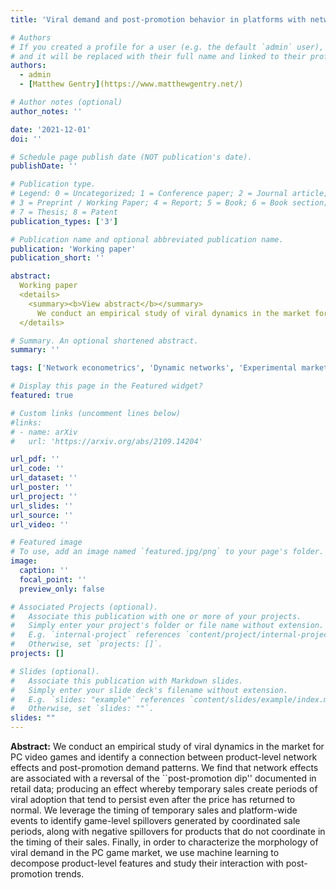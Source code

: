 ```yaml
---
title: 'Viral demand and post-promotion behavior in platforms with network effects'

# Authors
# If you created a profile for a user (e.g. the default `admin` user), write the username (folder name) here
# and it will be replaced with their full name and linked to their profile.
authors:
  - admin
  - [Matthew Gentry](https://www.matthewgentry.net/)

# Author notes (optional)
author_notes: ''

date: '2021-12-01'
doi: ''

# Schedule page publish date (NOT publication's date).
publishDate: ''

# Publication type.
# Legend: 0 = Uncategorized; 1 = Conference paper; 2 = Journal article;
# 3 = Preprint / Working Paper; 4 = Report; 5 = Book; 6 = Book section;
# 7 = Thesis; 8 = Patent
publication_types: ['3']

# Publication name and optional abbreviated publication name.
publication: 'Working paper'
publication_short: ''

abstract:
  Working paper
  <details>
    <summary><b>View abstract</b></summary>
      We conduct an empirical study of viral dynamics in the market for PC video games and identify a connection between product-level network effects and post-promotion demand patterns. We find that network effects are associated with a reversal of the ``post-promotion dip'' documented in retail data; producing an effect whereby temporary sales create periods of viral adoption that tend to persist even after the price has returned to normal. We leverage the timing of temporary sales and platform-wide events to identify game-level spillovers generated by coordinated sale periods, along with negative spillovers for products that do not coordinate in the timing of their sales. Finally, in order to characterize the morphology of viral demand in the PC game market, we use machine learning to decompose product-level features and study their interaction with post-promotion trends.
  </details>

# Summary. An optional shortened abstract.
summary: ''

tags: ['Network econometrics', 'Dynamic networks', 'Experimental markets and networks', 'Reputation systems and information design']

# Display this page in the Featured widget?
featured: true

# Custom links (uncomment lines below)
#links:
# - name: arXiv
#   url: 'https://arxiv.org/abs/2109.14204'

url_pdf: ''
url_code: ''
url_dataset: ''
url_poster: ''
url_project: ''
url_slides: ''
url_source: ''
url_video: ''

# Featured image
# To use, add an image named `featured.jpg/png` to your page's folder.
image:
  caption: ''
  focal_point: ''
  preview_only: false

# Associated Projects (optional).
#   Associate this publication with one or more of your projects.
#   Simply enter your project's folder or file name without extension.
#   E.g. `internal-project` references `content/project/internal-project/index.md`.
#   Otherwise, set `projects: []`.
projects: []

# Slides (optional).
#   Associate this publication with Markdown slides.
#   Simply enter your slide deck's filename without extension.
#   E.g. `slides: "example"` references `content/slides/example/index.md`.
#   Otherwise, set `slides: ""`.
slides: ""
---
```

**Abstract:** We conduct an empirical study of viral dynamics in the market for PC video games and identify a connection between product-level network effects and post-promotion demand patterns. We find that network effects are associated with a reversal of the ``post-promotion dip'' documented in retail data; producing an effect whereby temporary sales create periods of viral adoption that tend to persist even after the price has returned to normal. We leverage the timing of temporary sales and platform-wide events to identify game-level spillovers generated by coordinated sale periods, along with negative spillovers for products that do not coordinate in the timing of their sales. Finally, in order to characterize the morphology of viral demand in the PC game market, we use machine learning to decompose product-level features and study their interaction with post-promotion trends.